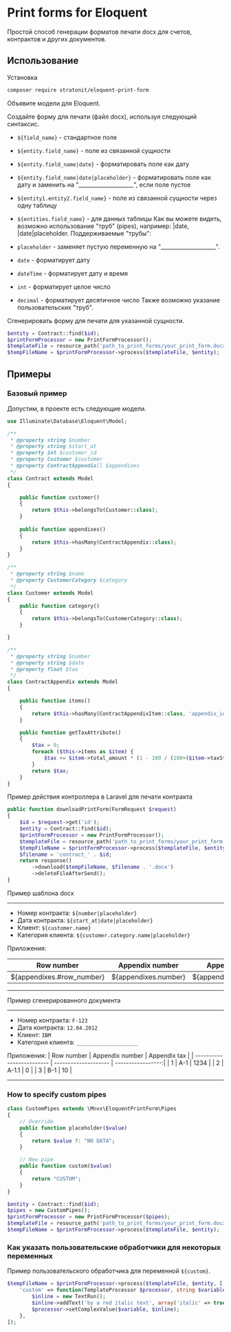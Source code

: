 # Print forms for Eloquent

Простой способ генерации форматов печати docx для счетов, контрактов и других документов.

## Использование

Установка

```bash
composer require stratonit/eloquent-print-form
```

Объявите модели для Eloquent.

Создайте форму для печати (файл docx), используя следующий синтаксис.

- `${field_name}` - стандартное поле
- `${entity.field_name}` - поле из связанной сущности
- `${entity.field_name|date}` - форматировать поле как дату
- `${entity.field_name|date|placeholder}` - форматировать поле как дату и заменить на "____________________", если поле пустое
- `${entity1.entity2.field_name}` - поле из связанной сущности через одну таблицу
- `${entities.field_name}` - для данных таблицы
Как вы можете видеть, возможно использование "труб" (pipes), например: |date, |date|placeholder. Поддерживаемые "трубы":

- `placeholder` - заменяет пустую переменную на "____________________".
- `date` - форматирует дату
- `dateTime` - форматирует дату и время
- `int` - форматирует целое число
- `decimal` - форматирует десятичное число
Также возможно указание пользовательских "труб".

Сгенерировать форму для печати для указанной сущности.

```php
$entity = Contract::find($id);
$printFormProcessor = new PrintFormProcessor();
$templateFile = resource_path('path_to_print_forms/your_print_form.docx');
$tempFileName = $printFormProcessor->process($templateFile, $entity);
```

## Примеры

### Базовый пример

Допустим, в проекте есть следующие модели.

```php
use Illuminate\Database\Eloquent\Model;

/**
 * @property string $number
 * @property string $start_at
 * @property int $customer_id
 * @property Customer $customer
 * @property ContractAppendix[] $appendixes
 */
class Contract extends Model
{

    public function customer()
    {
        return $this->belongsTo(Customer::class);
    }
 
    public function appendixes()
    {
        return $this->hasMany(ContractAppendix::class);
    }
}

/**
 * @property string $name
 * @property CustomerCategory $category
 */
class Customer extends Model
{
    public function category()
    {
        return $this->belongsTo(CustomerCategory::class);
    }

}

/**
 * @property string $number
 * @property string $date
 * @property float $tax
 */
class ContractAppendix extends Model
{

    public function items()
    {
        return $this->hasMany(ContractAppendixItem::class, 'appendix_id');
    }

    public function getTaxAttribute()
    {
        $tax = 0;
        foreach ($this->items as $item) {
            $tax += $item->total_amount * (1 - 100 / (100+($item->taxStatus->vat_rate ?? 0)));
        }
        return $tax;
    }
}
```

Пример действия контроллера в Laravel для печати контракта

```php
public function downloadPrintForm(FormRequest $request)
{
    $id = $request->get('id');
    $entity = Contract::find($id);
    $printFormProcessor = new PrintFormProcessor();
    $templateFile = resource_path('path_to_print_forms/your_print_form.docx');
    $tempFileName = $printFormProcessor->process($templateFile, $entity);
    $filename = 'contract_' . $id;
    return response()
        ->download($tempFileName, $filename . '.docx')
        ->deleteFileAfterSend();
}
```

Пример шаблона docx

---

- Номер контракта: `${number|placeholder}`
- Дата контракта: `${start_at|date|placeholder}`
- Клиент: `${customer.name}`
- Категория клиента: `${customer.category.name|placeholder}`

Приложения:


| Row number                | Appendix number      | Appendix tax      |
| ------------------------- | -------------------- | -----------------:|
| ${appendixes.#row_number} | ${appendixes.number} | ${appendixes.tax} |

---

Пример сгенерированного документа

---

- Номер контракта: `F-123`
- Дата контракта: `12.04.2012`
- Клиент: `IBM`
- Категория клиента: `____________________`

Приложения:
| Row number                | Appendix number      | Appendix tax      |
| ------------------------- | -------------------- | -----------------:|
| 1                         | A-1                  | 1234              |
| 2                         | A-1.1                | 0                 |
| 3                         | B-1                  | 10                |

---

### How to specify custom pipes

```php
class CustomPipes extends \Mnvx\EloquentPrintForm\Pipes
{
    // Override
    public function placeholder($value)
    {
        return $value ?: "NO DATA";
    }

    // New pipe
    public function custom($value)
    {
        return "CUSTOM";
    }
}

$entity = Contract::find($id);
$pipes = new CustomPipes();
$printFormProcessor = new PrintFormProcessor($pipes);
$templateFile = resource_path('path_to_print_forms/your_print_form.docx');
$tempFileName = $printFormProcessor->process($templateFile, $entity);
```

### Как указать пользовательские обработчики для некоторых переменных

Пример пользовательского обработчика для переменной `${custom}`.

```php
$tempFileName = $printFormProcessor->process($templateFile, $entity, [
    'custom' => function(TemplateProcessor $processor, string $variable, ?string $value) {
        $inline = new TextRun();
        $inline->addText('by a red italic text', array('italic' => true, 'color' => 'red'));
        $processor->setComplexValue($variable, $inline);
    },
]);
```
